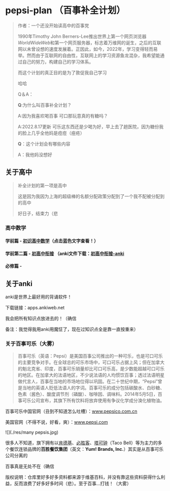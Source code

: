 # pepsi-plan （百事补全计划）

> 作者：一个还没开始读高中的百事党
>
> 1990年Timothy John Berners-Lee推出世界上第一个网页浏览器*WorldWideWeb*和第一个网页服务器，标志着万维网的诞生，之后的互联网以未曾设想的速度发展着。正因此，如今，2022年，学习变得轻而易举。然而由于互联网的自由性，互联网上的学习资源鱼龙混杂，我希望能通过自己的努力，构建自己的学习体系。
>
> 而这个计划的真正目的是为了敦促我自己学习
>
> 哈哈
>
> Q＆A：
>
> **Q**:为什么叫百事补全计划？
>
> A:因为我喜欢喝百事
> 可口那玩意真的有糖吗？
>
> A:2022.8.17更新
> 可乐这东西还是少喝为好，早上去了趟医院，因为糖份我的脸上几乎全他妈是痘痘（痤疮）
>
> **Q**：这个计划会有哪些内容
>
> A：我他妈没想好

## 关于高中

> 补全计划的第一项是高中
>
> 这是因为我因为上海的超级棒的名额分配政策分配到了一个我不配被分配到的高中
>
> 好日子，结束力（悲

### 高中数学

#### 学前篇 - [初识高中数学](./高中数学/01.初识高中数学.md)（点击蓝色文字查看！）

#### 学前第二篇 - [初高中衔接](./高中数学/02.初高中衔接.md) （anki文件下载：[初高中衔接-anki](./高中数学/res-anki/初高中衔接.apkg)

#### 必修篇 - 

## 关于anki

anki是世界上最好用的背诵软件！

下载链接：apps.ankiweb.net

我会把所有知识点放进去的！（确信

备注：我觉得我用anki用魔怔了，现在过知识点全是靠一直按重来）

### 关于百事可乐（大雾）

> 百事可乐（英语：Pepsi）是美国百事公司推出的一种可乐，也是可口可乐的主要竞争对手。在全球总的可乐市场中，可口可乐占据上风；但在加拿大的魁北克省、印度，百事可乐销量却比可口可乐高，是少数能超越可口可乐的地区。在加拿大的法语地区，不少说法语的人均惯饮百事；透过法语明星做代言人，百事在当地的市场地位得以巩固。在二十世纪中期，“Pepsi”曾是当地的英语人贬低法语人的字词。百事可乐的成分包括碳酸水、白砂糖、色素（酱色）、酸度调节剂（磷酸）、咖啡因、调味料。2014年5月5日，百事可乐公司宣布，其旗下所有饮料将放弃使用有争议化学成分溴化植物油。	

百事可乐中国官网（丑到不知道怎么吐槽）：www.pepsico.com.cn

美国官网（不得不说，好看，爽）：www.pepsi.com

![](./res/many pepsis.jpg)



很多人不知道，旗下拥有以[肯德基](https://zh.wikipedia.org/wiki/肯德基)、[必胜客](https://zh.wikipedia.org/wiki/必胜客)、[塔可钟](https://zh.wikipedia.org/wiki/塔可鐘)（Taco Bell）等为主力的多个餐饮连锁品牌的**百胜餐饮集团**（英文：**Yum! Brands, Inc.**）其实是从百事可乐公司分离的

百事真是无处不在（确信

版权说明：仓库里好多好多资料都来源于维基百科，并没有靠这些资料获得什么利益，反而浪费了好多好多时间（悲）。至于百事...打钱！（大雾）
